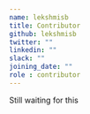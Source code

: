 ```yaml
---
name: lekshmisb
title: Contributor
github: lekshmisb
twitter: ""
linkedin: ""
slack: ""
joining_date: ""
role : contributor
---
```


Still waiting for this
